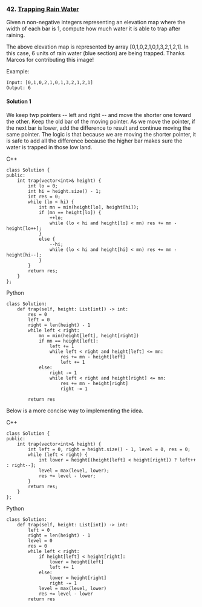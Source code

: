 ### 42\. [Trapping Rain Water](https://leetcode.com/problems/trapping-rain-water/)

Given n non-negative integers representing an elevation map where the width of each bar is 1, compute how much water it is able to trap after raining.


The above elevation map is represented by array [0,1,0,2,1,0,1,3,2,1,2,1]. In this case, 6 units of rain water (blue section) are being trapped. Thanks Marcos for contributing this image!

Example:
```
Input: [0,1,0,2,1,0,1,3,2,1,2,1]
Output: 6
```

#### Solution 1

We keep twp pointers -- left and right -- and move the shorter one toward the other. Keep the 
old bar of the moving pointer. As we move the pointer, if the next bar is lower, add the 
difference to result and continue moving the same pointer. The logic is that because we are
moving the shorter pointer, it is safe to add all the difference because the higher bar makes 
sure the water is trapped in those low land.

C++

```
class Solution {
public:
    int trap(vector<int>& height) {
        int lo = 0;
        int hi = height.size() - 1;
        int res = 0;
        while (lo < hi) {
            int mn = min(height[lo], height[hi]);
            if (mn == height[lo]) {
                ++lo;
                while (lo < hi and height[lo] < mn) res += mn - height[lo++];
            }
            else {
                --hi;
                while (lo < hi and height[hi] < mn) res += mn - height[hi--];
            }
        }
        return res;
    }
};
```

Python

```
class Solution:
    def trap(self, height: List[int]) -> int:
        res = 0
        left = 0
        right = len(height) - 1
        while left < right:
            mn = min(height[left], height[right])
            if mn == height[left]:
                left += 1
                while left < right and height[left] <= mn:
                    res += mn - height[left]
                    left += 1
            else:
                right -= 1
                while left < right and height[right] <= mn:
                    res += mn - height[right]
                    right -= 1
                    
        return res
```

Below is a more concise way to implementing the idea.

C++

```
class Solution {
public:
    int trap(vector<int>& height) {
        int left = 0, right = height.size() - 1, level = 0, res = 0;
        while (left < right) {
            int lower = height[(height[left] < height[right]) ? left++ : right--];
            level = max(level, lower);
            res += level - lower;
        }
        return res;
    }
};
```

Python

```
class Solution:
    def trap(self, height: List[int]) -> int:
        left = 0
        right = len(height) - 1
        level = 0
        res = 0
        while left < right:
            if height[left] < height[right]:
                lower = height[left]
                left += 1
            else:
                lower = height[right]
                right -= 1
            level = max(level, lower)
            res += level - lower
        return res
```
